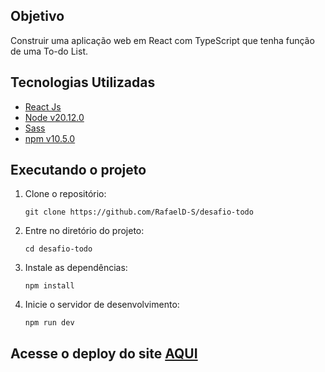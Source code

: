 ## Objetivo
Construir uma aplicação web em React com TypeScript que tenha função de uma To-do List.

## Tecnologias Utilizadas
- <a href="https://pt-br.legacy.reactjs.org"> React Js </a>
- <a href="https://reactrouter.com/en/main"> Node v20.12.0 </a>
- <a href="https://sass-lang.com"> Sass </a>
- <a href="https://www.npmjs.com"> npm v10.5.0</a>

## Executando o projeto
1. Clone o repositório:
   ```
   git clone https://github.com/RafaelD-S/desafio-todo
   ```
2. Entre no diretório do projeto:
   ```
   cd desafio-todo
   ```
3. Instale as dependências:
   ```
   npm install
   ```

4. Inicie o servidor de desenvolvimento:
   ```
   npm run dev
   ```

## Acesse o deploy do site <a href="https://desafio-todo-tau.vercel.app" target="blank-">AQUI</a>
